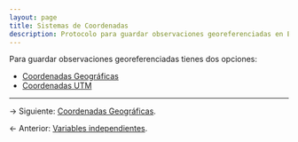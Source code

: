 ```yaml
---
layout: page
title: Sistemas de Coordenadas
description: Protocolo para guardar observaciones georeferenciadas en Excel
---
```


Para guardar observaciones georeferenciadas tienes dos opciones:

  - [Coordenadas Geográficas](geograficas.html)
  - [Coordenadas UTM](utm.html)

---

&rarr; Siguiente: [Coordenadas Geográficas](geograficas.html).

&larr; Anterior: [Variables independientes](axis.html).
